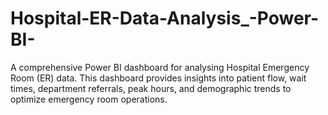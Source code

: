 # Hospital-ER-Data-Analysis_-Power-BI-
A comprehensive Power BI dashboard for analysing Hospital Emergency Room (ER) data. This dashboard provides insights into patient flow, wait times, department referrals, peak hours, and demographic trends to optimize emergency room operations.
